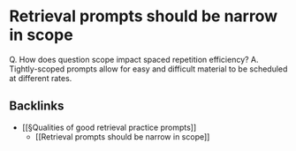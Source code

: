 # Retrieval prompts should be narrow in scope
Q. How does question scope impact spaced repetition efficiency?
A. Tightly-scoped prompts allow for easy and difficult material to be scheduled at different rates.

## Backlinks
* [[§Qualities of good retrieval practice prompts]]
	* [[Retrieval prompts should be narrow in scope]]

<!-- {BearID:6FBBEE6D-CF52-40D9-A81A-AA41CB94F2D4-471-000000C3196A8A65} -->

